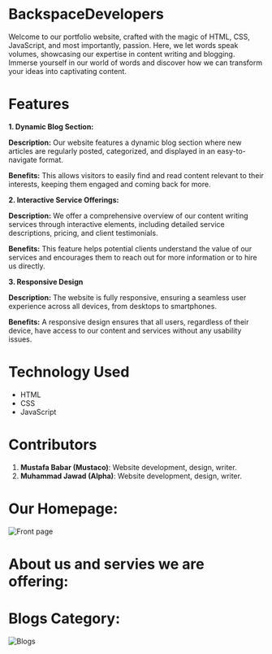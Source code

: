 # BackspaceDevelopers
Welcome to our portfolio website, crafted with the magic of HTML, CSS, JavaScript, and most importantly, passion. Here, we let words speak volumes, showcasing our expertise in content writing and blogging. Immerse yourself in our world of words and discover how we can transform your ideas into captivating content.

# Features
**1. Dynamic Blog Section:**

**Description:** Our website features a dynamic blog section where new articles are regularly posted, categorized, and displayed in an easy-to-navigate format.

**Benefits:** This allows visitors to easily find and read content relevant to their interests, keeping them engaged and coming back for more.

**2. Interactive Service Offerings:**

**Description:** We offer a comprehensive overview of our content writing services through interactive elements, including detailed service descriptions, pricing, and client testimonials.

**Benefits:** This feature helps potential clients understand the value of our services and encourages them to reach out for more information or to hire us directly.

**3. Responsive Design**

**Description:** The website is fully responsive, ensuring a seamless user experience across all devices, from desktops to smartphones.

**Benefits:** A responsive design ensures that all users, regardless of their device, have access to our content and services without any usability issues.

# Technology Used
- HTML
- CSS
- JavaScript

# Contributors
1. **Mustafa Babar (Mustaco)**: Website development, design, writer.
2. **Muhammad Jawad (Alpha)**: Website development, design, writer.

# Our Homepage:
![Front page](https://github.com/user-attachments/assets/383f4bb3-f1d9-4e73-a22e-0e362d107859)

#  About us and servies we are offering: 


# Blogs Category:
![Blogs](https://github.com/user-attachments/assets/cbfd6d8f-db96-40f8-a492-1f2ab1a2c611)
